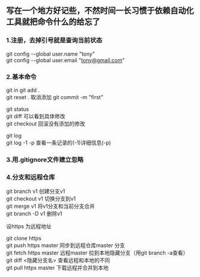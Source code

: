  写在一个地方好记些，不然时间一长习惯于依赖自动化工具就把命令什么的给忘了  
 --
### 1.注册，去掉引号就是查询当前状态  
git config --global user.name "tony"  
git config --global user.email "tony@gmail.com"

### 2.基本命令  

git in
git add .  
git reset .  	取消添加
git commit -m "first"  


git status  
git diff <dirname>      		可以看到具体修改  
git checkout <dirname>  		回滚没有添加的修改  

git log   
git log <commitid> -1 -p  		查看一条记录的(-1)详细信息(-p)



### 3.用.gitignore文件建立忽略  

### 4.分支和远程仓库  
git branch v1 创建分支v1  
git checkout v1 切换分支到v1  
git merge v1 将v1分支和当前分支合并  
git branch -D v1 删除v1  

设https 为远程地址  

git clone https  
git push https master 同步到远程仓库master 分支  
git fetch https master 远程master 拉到本地隐藏分支（用git branch -a查看）
git diff <隐藏分支名> 查看远程和本地的不同  
git pull https master  下载远程并合并到本地


